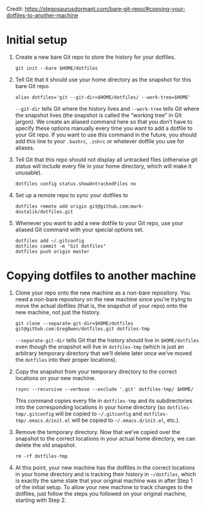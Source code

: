 Credit: https://stegosaurusdormant.com/bare-git-repo/#copying-your-dotfiles-to-another-machine

# Initial setup

1. Create a new bare Git repo to store the history for your dotfiles.
   ```
   git init --bare $HOME/dotfiles
   ```
2. Tell Git that it should use your home directory as the snapshot for this bare Git repo.
   ```
   alias dotfiles='git --git-dir=$HOME/dotfiles/ --work-tree=$HOME'
   ```
   `--git-dir` tells Git where the history lives and `--work-tree` tells Git where the snapshot lives (the snapshot is called the “working tree” in Git jargon). We create an aliased command here so that you don’t have to specify these options manually every time you want to add a dotfile to your Git repo. If you want to use this command in the future, you should add this line to your `.bashrc`, `.zshrc` or whatever dotfile you use for aliases.
   
3. Tell Git that this repo should not display all untracked files (otherwise git status will include every file in your home directory, which will make it unusable).
   ```
   dotfiles config status.showUntrackedFiles no
   ```
4. Set up a remote repo to sync your dotfiles to
   ```
   dotfiles remote add origin git@github.com:mark-dostalik/dotfiles.git
   ```
5. Whenever you want to add a new dotfile to your Git repo, use your aliased Git command with your special options set.
   ```
   dotfiles add ~/.gitconfig
   dotfiles commit -m "Git dotfiles"
   dotfiles push origin master
   ```

# Copying dotfiles to another machine

1. Clone your repo onto the new machine as a non-bare repository. You need a non-bare repository on the new machine since you’re trying to move the actual dotfiles (that is, the snapshot of your repo) onto the new machine, not just the history.
   ```
   git clone --separate-git-dir=$HOME/dotfiles git@github.com:GregOwen/dotfiles.git dotfiles-tmp
   ```
   `--separate-git-dir` tells Git that the history should live in `$HOME/dotfiles` even though the snapshot will live in `dotfiles-tmp` (which is just an arbitrary temporary directory that we’ll delete later once we’ve moved the `dotfiles` into their proper locations).
   
2. Copy the snapshot from your temporary directory to the correct locations on your new machine.
   ```
   rsync --recursive --verbose --exclude '.git' dotfiles-tmp/ $HOME/
   ```
   This command copies every file in `dotfiles-tmp` and its subdirectories into the corresponding locations in your home directory (so `dotfiles-tmp/.gitconfig` will be copied to `~/.gitconfig` and `dotfiles-tmp/.emacs.d/init.el` will be copied to `~/.emacs.d/init.el`, etc.).
   
3. Remove the temporary directory. Now that we’ve copied over the snapshot to the correct locations in your actual home directory, we can delete the old snapshot.
   ```
   rm -rf dotfiles-tmp
   ```
4. At this point, your new machine has the dotfiles in the correct locations in your home directory and is tracking their history in `~/dotfiles`, which is exactly the same state that your original machine was in after Step 1 of the initial setup. To allow your new machine to track changes to the dotfiles, just follow the steps you followed on your original machine, starting with Step 2.
